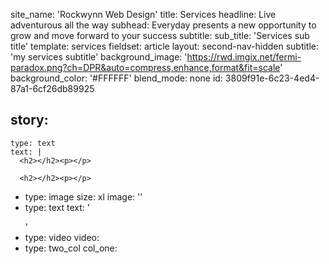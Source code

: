 site_name: 'Rockwynn Web Design'
title: Services
headline: Live adventurous all the way
subhead: Everyday presents a new opportunity to grow and move forward to your success
subtitle:
sub_title: 'Services sub title'
template: services
fieldset: article
layout: second-nav-hidden
subtitle: 'my services subtitle'
background_image: 'https://rwd.imgix.net/fermi-paradox.png?ch=DPR&auto=compress,enhance,format&fit=scale'
background_color: '#FFFFFF'
blend_mode: none
id: 3809f91e-6c23-4ed4-87a1-6cf26db89925

story:
  -
    type: text
    text: |
      <h2></h2><p></p>

      <h2></h2><p></p>

  -
    type: image
    size: xl
    image: ''
  -
    type: text
    text: '<p></p></blockquote><p></p>'
  -
    type: video
    video:
  -
    type: two_col
    col_one:

